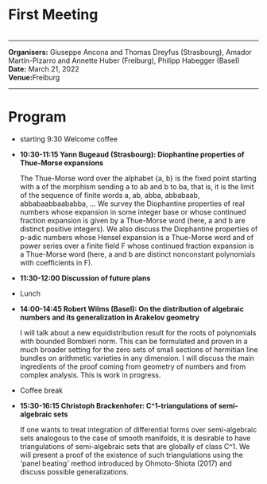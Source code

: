 <HTML>
<BODY>
 <TABLE>
    <TR>
	<H1>First Meeting</H1>
    </TR>
  </TABLE>
<hr>

<b>Organisers:</b> Giuseppe Ancona and Thomas Dreyfus (Strasbourg), Amador Martín-Pizarro and Annette Huber (Freiburg), Philipp Habegger (Basel)<br>
<b>Date:</b> March 21, 2022<br>
<b>Venue:</b>Freiburg 
<p>
<hr>
<h1>Program</h1>
<ul>
<li> starting 9:30 Welcome coffee<p>
<li><b>10:30-11:15 Yann Bugeaud (Strasbourg):  Diophantine properties of Thue-Morse expansions </b><p>
	
The Thue-Morse word over the alphabet {a, b} is the fixed point starting with a of the morphism sending a to ab and b to ba, that is, it is the limit of the sequence of finite words a, ab, abba, abbabaab, abbabaabbaababba, … We survey the Diophantine properties of real numbers whose expansion in some integer base or whose continued fraction expansion is given by a Thue-Morse word (here, a and b are distinct positive integers). We also discuss the Diophantine properties of p-adic numbers whose Hensel expansion is a Thue-Morse word and of power series over a finite field F whose continued fraction expansion is a Thue-Morse word (here, a and b are distinct nonconstant polynomials with coefficients in F). 
<li> <b>11:30-12:00 Discussion of future plans</b><p>
<li>Lunch<p>
<li><b>14:00-14:45 Robert Wilms (Basel): On the distribution of algebraic numbers and its generalization in Arakelov geometry</b><p>
I will talk about a new equidistribution result for the roots of polynomials with bounded Bombieri norm. This can be formulated and proven in a much broader setting for the zero sets of small sections of hermitian line bundles on arithmetic varieties in any dimension. I will discuss the main ingredients of the proof coming from geometry of numbers and from complex analysis. This is work in progress.<p>
<li>Coffee break<p>
<li><b>15:30-16:15 Christoph Brackenhofer: C^1-triangulations of semi-algebraic sets</b><p>
<p>If one wants to treat integration of differential forms over semi-algebraic sets analogous to the case of smooth manifolds, it is desirable to have triangulations of semi-algebraic sets that are globally of class C^1. We will present a proof of the existence of such triangulations using the 'panel beating' method introduced by Ohmoto-Shiota (2017) and discuss possible generalizations. 	
